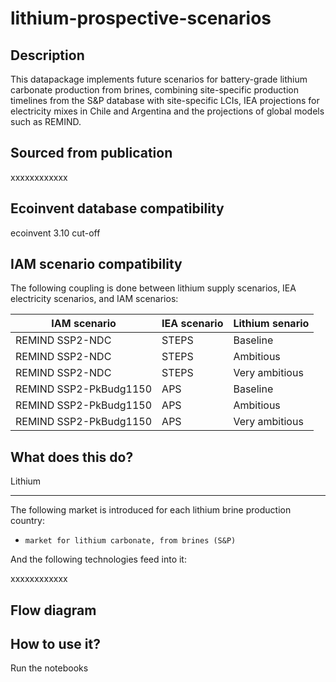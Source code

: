 # lithium-prospective-scenarios


Description
-----------
This datapackage implements future scenarios for battery-grade lithium carbonate production from brines, 
combining site-specific production timelines from the S&P database with site-specific LCIs, IEA projections for electricity mixes 
in Chile and Argentina and the projections of global models such as REMIND.

Sourced from publication
------------------------

xxxxxxxxxxxx

Ecoinvent database compatibility
--------------------------------

ecoinvent 3.10 cut-off

IAM scenario compatibility
---------------------------

The following coupling is done between lithium supply scenarios, 
IEA electricity scenarios, and IAM scenarios:

| IAM scenario           | IEA scenario | Lithium senario   |
|------------------------|--------------|-------------------|
| REMIND SSP2-NDC        | STEPS	    | Baseline          |
| REMIND SSP2-NDC        | STEPS        | Ambitious         |
| REMIND SSP2-NDC        | STEPS        | Very ambitious    |
| REMIND SSP2-PkBudg1150 | APS	        | Baseline          |
| REMIND SSP2-PkBudg1150 | APS          | Ambitious         |
| REMIND SSP2-PkBudg1150 | APS          | Very ambitious    |

What does this do?
------------------


Lithium
********

The following market is introduced for each lithium brine production country:

* `market for lithium carbonate, from brines (S&P)`

And the following technologies feed into it:

xxxxxxxxxxxx


Flow diagram
------------


How to use it?
--------------
Run the notebooks
